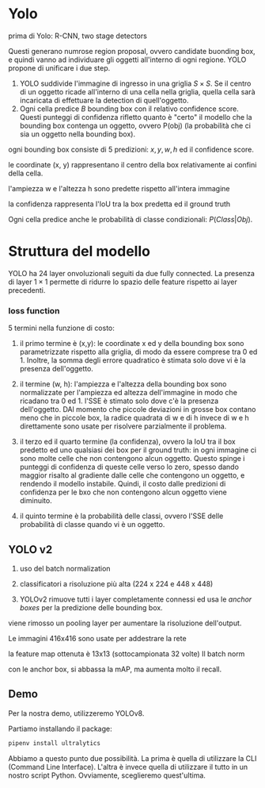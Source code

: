 # Yolo

prima di Yolo: R-CNN, two stage detectors

Questi generano numrose region proposal, ovvero candidate buonding box, e quindi vanno ad individuare gli oggetti all'interno di ogni regione. YOLO propone di unificare i due step.

1. YOLO suddivide l'immagine di ingresso in una griglia $S \times S$. Se il centro di un oggetto ricade all'interno di una cella nella griglia, quella cella sarà incaricata di effettuare la detection di quell'oggetto.
2. Ogni cella predice $B$ bounding box con il relativo confidence score. Questi punteggi di confidenza rifletto quanto è "certo" il modello che la bounding box contenga un oggetto, ovvero P(obj) (la probabilità che ci sia un oggetto nella bounding box).

ogni bounding box consiste di $5$ predizioni: $x, y, w,h$ ed il confidence score.

le coordinate (x, y) rappresentano il centro della box relativamente ai confini della cella.

l'ampiezza w e l'altezza h sono predette rispetto all'intera immagine

la confidenza rappresenta l'IoU tra la box predetta ed il ground truth

Ogni cella predice anche le probabilità di classe condizionali: $P(Class|Obj)$.

# Struttura del modello

YOLO ha 24 layer onvoluzionali seguiti da due fully connected. La presenza di layer $1 \times 1$ permette di ridurre lo spazio delle feature rispetto ai layer precedenti.

### loss function

5 termini nella funzione di costo:

1. il primo termine è (x,y): le coordinate x ed y della bounding box sono parametrizzate rispetto alla griglia, di modo da essere comprese tra 0 ed 1. Inoltre, la somma degli errore quadratico è stimata solo dove vi è la presenza dell'oggetto.

2. il termine (w, h): l'ampiezza e l'altezza della bounding box sono normalizzate per l'ampiezza ed altezza dell'immagine in modo che ricadano tra 0 ed 1. l'SSE è stimato solo dove c'è la presenza dell'oggetto. DAl momento che piccole deviazioni in grosse box contano meno che in piccole box, la radice quadrata di w e di h invece di w e h direttamente sono usate per risolvere parzialmente il problema.

3. il terzo ed il quarto termine (la confidenza), ovvero la IoU tra il box predetto ed uno qualsiasi dei box per il ground truth: in ogni immagine ci sono molte celle che non contengono alcun oggetto. Questo spinge i punteggi di confidenza di queste celle verso lo zero, spesso dando maggior risalto al gradiente dalle celle che contengono un oggetto, e rendendo il modello instabile. Quindi, il costo dalle predizioni di confidenza per le bxo che non contengono alcun oggetto viene diminuito.

4. il quinto termine è la probabilità delle classi, ovvero l'SSE delle probabilità di classe quando vi è un oggetto.

## YOLO v2

1. uso del batch normalization
2. classificatori a risoluzione più alta (224 x 224 e 448 x 448)

3. YOLOv2 rimuove tutti i layer completamente connessi ed usa le *anchor boxes* per la predizione delle bounding box.

viene rimosso un pooling layer per aumentare la risoluzione dell'output.

Le immagini 416x416 sono usate per addestrare la rete

la feature map ottenuta è 13x13 (sottocampionata 32 volte)
Il batch norm

con le anchor box, si abbassa la mAP, ma aumenta molto il recall.

## Demo

Per la nostra demo, utilizzeremo YOLOv8.

Partiamo installando il package:

```sh
pipenv install ultralytics
```

Abbiamo a questo punto due possibilità. La prima è quella di utilizzare la CLI (Command Line Interface). L'altra è invece quella di utilizzare il tutto in un nostro script Python. Ovviamente, sceglieremo quest'ultima.
